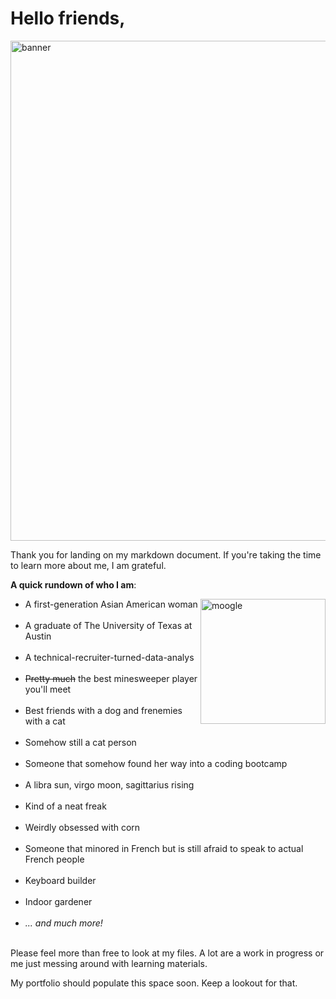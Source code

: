 # Hello friends,

<img src="https://animesher.com/orig/1/114/1140/11400/animesher.com_pink-cherry-blossoms-anime-scenery-1140085.png" alt="banner" width="800" />

Thank you for landing on my markdown document. If you're taking the time to learn more about me, I am grateful.  

**A quick rundown of who I am**:

<img src="https://static.fandomspot.com/images/08/2191/16-moogle-woff-mirage.jpg" alt="moogle" width="200" align = "right"/>
<ul>
<li>A first-generation Asian American woman</li><br>
<li>A graduate of The University of Texas at Austin</li><br>
<li>A technical-recruiter-turned-data-analys</li><br> 
<li><strike>Pretty much</strike> the best minesweeper player you'll meet</li><br>
<li>Best friends with a dog and frenemies with a cat</li><br> 
<li>Somehow still a cat person</li><br>
<li>Someone that somehow found her way into a coding bootcamp</li><br>
<li>A libra sun, virgo moon, sagittarius rising</li><br>
<li>Kind of a neat freak</li><br>
<li>Weirdly obsessed with corn</li><br>
<li>Someone that minored in French but is still afraid to speak to actual French people</li><br> 
<li>Keyboard builder</li><br>
<li>Indoor gardener</li><br>
<li><em>... and much more!</em></li><br>
</ul>

Please feel more than free to look at my files. A lot are a work in progress or me just messing around with learning materials.

My portfolio should populate this space soon. Keep a lookout for that.



